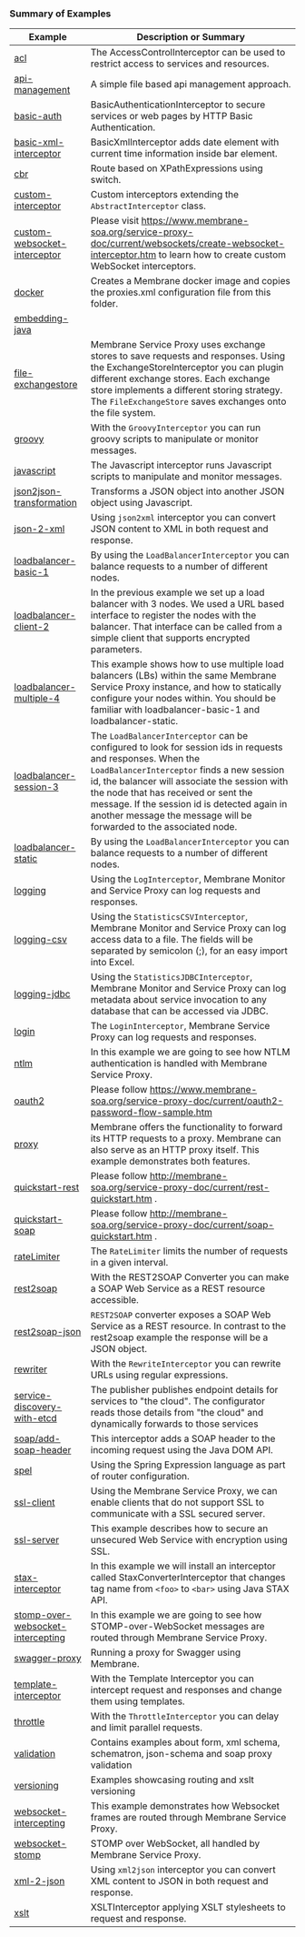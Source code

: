 ### Summary of Examples

| Example        | Description or Summary| 
| ------------- |-------------|
|[acl](https://github.com/membrane/service-proxy/tree/master/distribution/examples/acl) |The AccessControlInterceptor can be used to restrict access to services and resources.|
|[api-management](https://github.com/membrane/service-proxy/tree/master/distribution/examples/api-management)|A simple file based api management approach.|
|[basic-auth](https://github.com/membrane/service-proxy/tree/master/distribution/examples/basic-auth)|BasicAuthenticationInterceptor to secure services or web pages by HTTP Basic Authentication.|
|[basic-xml-interceptor](https://github.com/membrane/service-proxy/tree/master/distribution/examples/basic-xml-interceptor)|BasicXmlInterceptor adds date element with current time information inside bar element.|
|[cbr](https://github.com/membrane/service-proxy/tree/master/distribution/examples/cbr)|Route based on XPathExpressions using switch.|
|[custom-interceptor](https://github.com/membrane/service-proxy/tree/master/distribution/examples/custom-interceptor)|Custom interceptors extending the `AbstractInterceptor` class.|
|[custom-websocket-interceptor](https://github.com/membrane/service-proxy/tree/master/distribution/examples/custom-websocket-interceptor)|Please visit https://www.membrane-soa.org/service-proxy-doc/current/websockets/create-websocket-interceptor.htm to learn how to create custom WebSocket interceptors.|
|[docker](https://github.com/membrane/service-proxy/tree/master/distribution/examples/docker)|Creates a Membrane docker image and copies the proxies.xml configuration file from this folder.|
|[embedding-java](https://github.com/membrane/service-proxy/tree/master/distribution/examples/embedding-java)|          |
|[file-exchangestore](https://github.com/membrane/service-proxy/tree/master/distribution/examples/file-exchangestore)|Membrane Service Proxy uses exchange stores to save requests and responses. Using the ExchangeStoreInterceptor you can plugin different exchange stores. Each exchange store implements a different storing strategy. The `FileExchangeStore` saves exchanges onto the file system.|
|[groovy](https://github.com/membrane/service-proxy/tree/master/distribution/examples/groovy)|With the `GroovyInterceptor` you can run groovy scripts to manipulate or monitor messages.|
|[javascript](https://github.com/membrane/service-proxy/tree/master/distribution/examples/javascript)|The Javascript interceptor runs Javascript scripts to manipulate and monitor messages.|
|[json2json-transformation](https://github.com/membrane/service-proxy/tree/master/distribution/examples/json2json-transformation)|Transforms a JSON object into another JSON object using Javascript.|
|[json-2-xml](https://github.com/membrane/service-proxy/tree/master/distribution/examples/json-2-xml)|Using `json2xml` interceptor you can convert JSON content to XML in both request and response.|
|[loadbalancer-basic-1](https://github.com/membrane/service-proxy/tree/master/distribution/examples/loadbalancer-basic-1)|By using the `LoadBalancerInterceptor` you can balance requests to a number of different nodes.|
|[loadbalancer-client-2](https://github.com/membrane/service-proxy/tree/master/distribution/examples/loadbalancer-client-2)|In the previous example we set up a load balancer with 3 nodes. We used a URL based interface to register the nodes with the balancer. That interface can be called from a simple client that supports encrypted parameters.|
|[loadbalancer-multiple-4](https://github.com/membrane/service-proxy/tree/master/distribution/examples/loadbalancer-multiple-4)|This example shows how to use multiple load balancers (LBs) within the same Membrane Service Proxy instance, and how to statically configure your nodes within. You should be familiar with loadbalancer-basic-1 and loadbalancer-static.|
|[loadbalancer-session-3](https://github.com/membrane/service-proxy/tree/master/distribution/examples/loadbalancer-session-3)|The `LoadBalancerInterceptor` can be configured to look for session ids in requests and responses. When the `LoadBalancerInterceptor` finds a new session id, the balancer will associate the session with the node that has received or sent the message. If the session id is detected again in another message the message will be forwarded to the associated node.|
|[loadbalancer-static](https://github.com/membrane/service-proxy/tree/master/distribution/examples/loadbalancer-static)|By using the `LoadBalancerInterceptor` you can balance requests to a number of different nodes.|
|[logging](https://github.com/membrane/service-proxy/tree/master/distribution/examples/logging)|Using the `LogInterceptor`, Membrane Monitor and Service Proxy can log requests and responses.|
|[logging-csv](https://github.com/membrane/service-proxy/tree/master/distribution/examples/logging-csv)|Using the `StatisticsCSVInterceptor`, Membrane Monitor and Service Proxy can log access data to a file. The fields will be separated by semicolon (;), for an easy import into Excel.|
|[logging-jdbc](https://github.com/membrane/service-proxy/tree/master/distribution/examples/logging-jdbc)|Using the `StatisticsJDBCInterceptor`, Membrane Monitor and Service Proxy can log metadata about service invocation to any database that can be accessed via JDBC.|
|[login](https://github.com/membrane/service-proxy/tree/master/distribution/examples/login)|The `LoginInterceptor`, Membrane Service Proxy can log requests and responses.|
|[ntlm](https://github.com/membrane/service-proxy/tree/master/distribution/examples/ntlm)|In this example we are going to see how NTLM authentication is handled with Membrane Service Proxy.|
|[oauth2](https://github.com/membrane/service-proxy/tree/master/distribution/examples/oauth2)|Please follow https://www.membrane-soa.org/service-proxy-doc/current/oauth2-password-flow-sample.htm|
|[proxy](https://github.com/membrane/service-proxy/tree/master/distribution/examples/proxy)|Membrane offers the functionality to forward its HTTP requests to a proxy. Membrane can also serve as an HTTP proxy itself. This example demonstrates both features.|
|[quickstart-rest](https://github.com/membrane/service-proxy/tree/master/distribution/examples/quickstart-rest)|Please follow http://membrane-soa.org/service-proxy-doc/current/rest-quickstart.htm .|
|[quickstart-soap](https://github.com/membrane/service-proxy/tree/master/distribution/examples/quickstart-soap)|Please follow http://membrane-soa.org/service-proxy-doc/current/soap-quickstart.htm .|
|[rateLimiter](https://github.com/membrane/service-proxy/tree/master/distribution/examples/rateLimiter)|The `RateLimiter` limits the number of requests in a given interval.|
|[rest2soap](https://github.com/membrane/service-proxy/tree/master/distribution/examples/rest2soap)|With the REST2SOAP Converter you can make a SOAP Web Service as a REST resource accessible.|
|[rest2soap-json](https://github.com/membrane/service-proxy/tree/master/distribution/examples/rest2soap-json)|`REST2SOAP` converter exposes a SOAP Web Service as a REST resource. In contrast to the rest2soap example the response will be a JSON object.|
|[rewriter](https://github.com/membrane/service-proxy/tree/master/distribution/examples/rewriter)|With the `RewriteInterceptor` you can rewrite URLs using regular expressions.|
|[service-discovery-with-etcd](https://github.com/membrane/service-proxy/tree/master/distribution/examples/service-discovery-with-etcd)|The publisher publishes endpoint details for services to "the cloud". The configurator reads those details from "the cloud" and dynamically forwards to those services|
|[soap/add-soap-header](https://github.com/membrane/service-proxy/tree/master/distribution/examples/soap/add-soap-header)|This interceptor adds a SOAP header to the incoming request using the Java DOM API.|
|[spel](https://github.com/membrane/service-proxy/tree/master/distribution/examples/spel)|Using the Spring Expression language as part of router configuration.|
|[ssl-client](https://github.com/membrane/service-proxy/tree/master/distribution/examples/ssl-client)|Using the Membrane Service Proxy, we can enable clients that do not support SSL to communicate with a SSL secured server.|
|[ssl-server](https://github.com/membrane/service-proxy/tree/master/distribution/examples/ssl-server)|This example describes how to secure an unsecured Web Service with encryption using SSL.|
|[stax-interceptor](https://github.com/membrane/service-proxy/tree/master/distribution/examples/stax-interceptor)|In this example we will install an interceptor called StaxConverterInterceptor that changes tag name from `<foo>` to `<bar>` using Java STAX API.|
|[stomp-over-websocket-intercepting](https://github.com/membrane/service-proxy/tree/master/distribution/examples/stomp-over-websocket-intercepting)|In this example we are going to see how STOMP-over-WebSocket messages are routed through Membrane Service Proxy.|
|[swagger-proxy](https://github.com/membrane/service-proxy/tree/master/distribution/examples/swagger-proxy)|Running a proxy for Swagger using Membrane.|
|[template-interceptor](https://github.com/membrane/service-proxy/tree/master/distribution/examples/template-interceptor)|With the Template Interceptor you can intercept request and responses and change them using templates.|
|[throttle](https://github.com/membrane/service-proxy/tree/master/distribution/examples/throttle)|With the `ThrottleInterceptor` you can delay and limit parallel requests.|
|[validation](https://github.com/membrane/service-proxy/tree/master/distribution/examples/validation)|Contains examples about form, xml schema, schematron, json-schema and soap proxy validation  |
|[versioning](https://github.com/membrane/service-proxy/tree/master/distribution/examples/versioning)|Examples showcasing routing and xslt versioning|
|[websocket-intercepting](https://github.com/membrane/service-proxy/tree/master/distribution/examples/websocket-intercepting)|This example demonstrates how Websocket frames are routed through Membrane Service Proxy.|
|[websocket-stomp](https://github.com/membrane/service-proxy/tree/master/distribution/examples/websocket-stomp)|STOMP over WebSocket, all handled by Membrane Service Proxy.|
|[xml-2-json](https://github.com/membrane/service-proxy/tree/master/distribution/examples/xml-2-json)|Using `xml2json` interceptor you can convert XML content to JSON in both request and response.|
|[xslt](https://github.com/membrane/service-proxy/tree/master/distribution/examples/xslt)|XSLTInterceptor applying XSLT stylesheets to request and response.|
